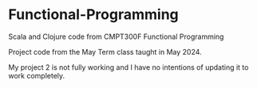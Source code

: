 # Functional-Programming
Scala and Clojure code from CMPT300F Functional Programming

Project code from the May Term class taught in May 2024.

My project 2 is not fully working and I have no intentions of updating it to work completely.